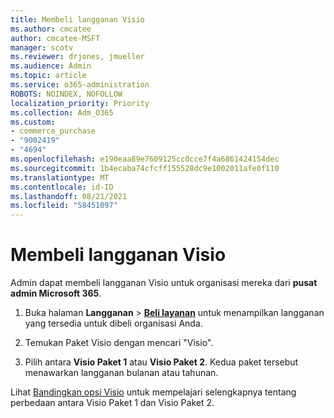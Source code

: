 ```yaml
---
title: Membeli langganan Visio
ms.author: cmcatee
author: cmcatee-MSFT
manager: scotv
ms.reviewer: drjones, jmueller
ms.audience: Admin
ms.topic: article
ms.service: o365-administration
ROBOTS: NOINDEX, NOFOLLOW
localization_priority: Priority
ms.collection: Adm_O365
ms.custom:
- commerce_purchase
- "9002419"
- "4694"
ms.openlocfilehash: e190eaa89e7609125cc0cce7f4a6861424154dec
ms.sourcegitcommit: 1b4ecaba74cfcff155528dc9e1002011afe0f110
ms.translationtype: MT
ms.contentlocale: id-ID
ms.lasthandoff: 08/21/2021
ms.locfileid: "58451097"
---
```

# <a name="purchase-visio-subscription"></a>Membeli langganan Visio

Admin dapat membeli langganan Visio untuk organisasi mereka dari **pusat admin Microsoft 365**.

1. Buka halaman **Langganan** > **[Beli layanan](https://go.microsoft.com/fwlink/p/?linkid=868433)** untuk menampilkan langganan yang tersedia untuk dibeli organisasi Anda.

2. Temukan Paket Visio dengan mencari "Visio".

3. Pilih antara **Visio Paket 1** atau **Visio Paket 2**. Kedua paket tersebut menawarkan langganan bulanan atau tahunan.

Lihat [Bandingkan opsi Visio](https://products.office.com/Visio/microsoft-visio-plans-and-pricing-compare-visio-options) untuk mempelajari selengkapnya tentang perbedaan antara Visio Paket 1 dan Visio Paket 2.
